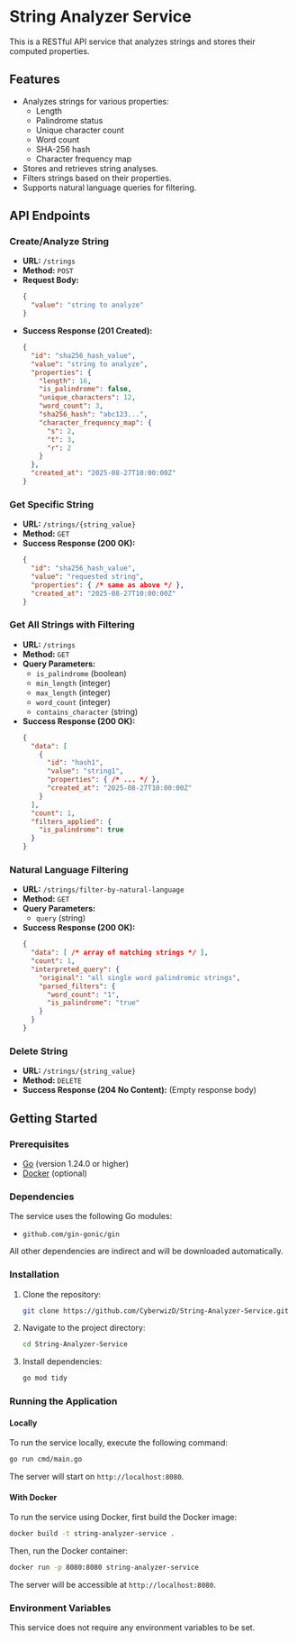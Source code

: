 # String Analyzer Service

This is a RESTful API service that analyzes strings and stores their computed properties.

## Features

- Analyzes strings for various properties:
  - Length
  - Palindrome status
  - Unique character count
  - Word count
  - SHA-256 hash
  - Character frequency map
- Stores and retrieves string analyses.
- Filters strings based on their properties.
- Supports natural language queries for filtering.

## API Endpoints

### Create/Analyze String

- **URL:** `/strings`
- **Method:** `POST`
- **Request Body:**
  ```json
  {
    "value": "string to analyze"
  }
  ```
- **Success Response (201 Created):**
  ```json
  {
    "id": "sha256_hash_value",
    "value": "string to analyze",
    "properties": {
      "length": 16,
      "is_palindrome": false,
      "unique_characters": 12,
      "word_count": 3,
      "sha256_hash": "abc123...",
      "character_frequency_map": {
        "s": 2,
        "t": 3,
        "r": 2
      }
    },
    "created_at": "2025-08-27T10:00:00Z"
  }
  ```

### Get Specific String

- **URL:** `/strings/{string_value}`
- **Method:** `GET`
- **Success Response (200 OK):**
  ```json
  {
    "id": "sha256_hash_value",
    "value": "requested string",
    "properties": { /* same as above */ },
    "created_at": "2025-08-27T10:00:00Z"
  }
  ```

### Get All Strings with Filtering

- **URL:** `/strings`
- **Method:** `GET`
- **Query Parameters:**
  - `is_palindrome` (boolean)
  - `min_length` (integer)
  - `max_length` (integer)
  - `word_count` (integer)
  - `contains_character` (string)
- **Success Response (200 OK):**
  ```json
  {
    "data": [
      {
        "id": "hash1",
        "value": "string1",
        "properties": { /* ... */ },
        "created_at": "2025-08-27T10:00:00Z"
      }
    ],
    "count": 1,
    "filters_applied": {
      "is_palindrome": true
    }
  }
  ```

### Natural Language Filtering

- **URL:** `/strings/filter-by-natural-language`
- **Method:** `GET`
- **Query Parameters:**
  - `query` (string)
- **Success Response (200 OK):**
  ```json
  {
    "data": [ /* array of matching strings */ ],
    "count": 1,
    "interpreted_query": {
      "original": "all single word palindromic strings",
      "parsed_filters": {
        "word_count": "1",
        "is_palindrome": "true"
      }
    }
  }
  ```

### Delete String

- **URL:** `/strings/{string_value}`
- **Method:** `DELETE`
- **Success Response (204 No Content):** (Empty response body)

## Getting Started

### Prerequisites

- [Go](https://golang.org/dl/) (version 1.24.0 or higher)
- [Docker](https://www.docker.com/get-started) (optional)

### Dependencies

The service uses the following Go modules:

- `github.com/gin-gonic/gin`

All other dependencies are indirect and will be downloaded automatically.

### Installation

1. Clone the repository:
   ```sh
   git clone https://github.com/CyberwizD/String-Analyzer-Service.git
   ```
2. Navigate to the project directory:
   ```sh
   cd String-Analyzer-Service
   ```
3. Install dependencies:
   ```sh
   go mod tidy
   ```

### Running the Application

#### Locally

To run the service locally, execute the following command:

```sh
go run cmd/main.go
```

The server will start on `http://localhost:8080`.

#### With Docker

To run the service using Docker, first build the Docker image:

```sh
docker build -t string-analyzer-service .
```

Then, run the Docker container:

```sh
docker run -p 8080:8080 string-analyzer-service
```

The server will be accessible at `http://localhost:8080`.

### Environment Variables

This service does not require any environment variables to be set.
